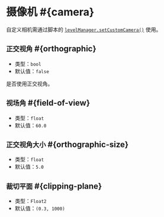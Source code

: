 # 摄像机 #{camera}

自定义相机需通过脚本的 [`levelManager.setCustomCamera()`](https://github.com/Withered-Flower-0422/BST/blob/main/_Typings/gameApi/modules/levelManager.d.ts) 使用。

## `正交视角` #{orthographic}

- 类型：`bool`
- 默认值：`false`

是否使用正交视角。

## `视场角`<badge text="正交视角 = false" /> #{field-of-view}

- 类型：`float`
- 默认值：`60.0`

## `正交视角大小`<badge text="正交视角 = true" /> #{orthographic-size}

- 类型：`float`
- 默认值：`5.0`

## `裁切平面` #{clipping-plane}

- 类型：`Float2`
- 默认值：`(0.3, 1000)`
